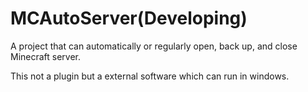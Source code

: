 # MCAutoServer(Developing)
<p>A project that can automatically or regularly open, back up, and close Minecraft server.<p>
<p>This not a plugin but a external software which can run in windows.<p>
